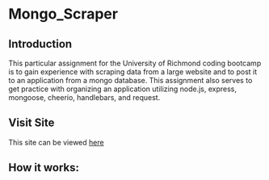 # Mongo_Scraper

## Introduction
This particular assignment for the University of Richmond coding bootcamp is to gain experience with scraping data from a large website and to post it to an application from a mongo database. This assignment also serves to get practice with organizing an application utilizing node.js, express, mongoose, cheerio, handlebars, and request.

## Visit Site
This site can be viewed [here](https://mon-go-scraper.herokuapp.com/)

## How it works:
